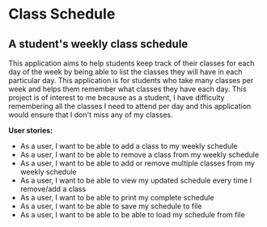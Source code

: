 # Class Schedule

## A student's weekly class schedule

This application aims to help students keep track of their classes for each day 
of the week by being able to list the classes they will have in each 
particular day. This application is for students who take many classes per 
week and helps them remember what classes they have each day. This 
project is of interest to me because as a student, I have difficulty 
remembering all the classes I need to attend per day and this application
would ensure that I don't miss any of my classes. 

**User stories:**
- As a user, I want to be able to add a class to my weekly schedule
- As a user, I want to be able to remove a class from my weekly schedule
- As a user, I want to be able to add or remove multiple classes from my weekly schedule
- As a user, I want to be able to view my updated schedule every time I remove/add a class
- As a user, I want to be able to print my complete schedule
- As a user, I want to be able to save my schedule to file 
- As a user, I want to be able to be able to load my schedule from file
